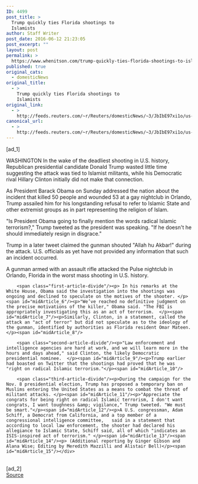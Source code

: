 ```yaml
---
ID: 4499
post_title: >
  Trump quickly ties Florida shootings to
  Islamists
author: Staff Writer
post_date: 2016-06-12 21:23:05
post_excerpt: ""
layout: post
permalink: >
  https://www.whenitson.com/trump-quickly-ties-florida-shootings-to-islamists/
published: true
original_cats:
  - domesticNews
original_title:
  - >
    Trump quickly ties Florida shootings to
    Islamists
original_link:
  - >
    http://feeds.reuters.com/~r/Reuters/domesticNews/~3/JbIbE97xi1o/us-florida-shooting-trump-twitter-idUSKCN0YY0QY
canonical_url:
  - >
    http://feeds.reuters.com/~r/Reuters/domesticNews/~3/JbIbE97xi1o/us-florida-shooting-trump-twitter-idUSKCN0YY0QY
---
```

 [ad_1]
<br><div id="articleText">
<span id="midArticle_start"/>

<span id="midArticle_0"/><span class="focusParagraph" readability="6"><p><span class="articleLocation">WASHINGTON</span> In the wake of the deadliest shooting in U.S. history, Republican presidential candidate Donald Trump wasted little time suggesting the attack was tied to Islamist militants, while his Democratic rival Hillary Clinton initially did not make that connection.</p></span><span id="midArticle_1"/><p>As President Barack Obama on Sunday addressed the nation about the incident that killed 50 people and wounded 53 at a gay nightclub in Orlando, Trump assailed him for his longstanding refusal to refer to Islamic State and other extremist groups as in part representing the religion of Islam.</p><span id="midArticle_2"/><p>"Is President Obama going to finally mention the words radical Islamic terrorism?," Trump tweeted as the president was speaking. "If he doesn't he should immediately resign in disgrace."</p><span id="midArticle_3"/><p>Trump in a later tweet claimed the gunman shouted "Allah hu Akbar!" during the attack. U.S. officials as yet have not provided any information that such an incident occurred.</p><span id="midArticle_4"/><p>A gunman armed with an assault rifle attacked the Pulse nightclub in Orlando, Florida in the worst mass shooting in U.S. history.</p><span id="midArticle_5"/>
        
        <span class="first-article-divide"/><p> In his remarks at the White House, Obama said the investigation into the shootings was ongoing and declined to speculate on the motives of the shooter. </p><span id="midArticle_6"/><p>"We’ve reached no definitive judgment on the precise motivations of the killer," Obama said. "The FBI is appropriately investigating this as an act of terrorism.  </p><span id="midArticle_7"/><p>Similarly, Clinton, in a statement, called the attack an "act of terror" but did not speculate as to the ideology of the gunman, identified by authorities as Florida resident Omar Mateen.</p><span id="midArticle_8"/>
        
        <span class="second-article-divide"/><p>"Law enforcement and intelligence agencies are hard at work, and we will learn more in the hours and days ahead," said Clinton, the likely Democratic presidential nominee.  </p><span id="midArticle_9"/><p>Trump earlier had boasted on Twitter that the shootings had proved that he was "right on radical Islamic terrorism."</p><span id="midArticle_10"/>
        
        <span class="third-article-divide"/><p>During the campaign for the Nov. 8 presidential election, Trump has proposed a temporary ban on Muslims entering the United States as a means to combat the threat of militant attacks. </p><span id="midArticle_11"/><p>"Appreciate the congrats for being right on radical Islamic terrorism, I don't want congrats, I want toughness &amp; vigilance," Trump tweeted. "We must be smart."</p><span id="midArticle_12"/><p>A U.S. congressman, Adam Schiff, a Democrat from California, and a top member of a congressional intelligence committee,   said in a statement that according to local law enforcement, the shooter had declared his allegiance to Islamic State, Schiff said, all of which "indicates an ISIS-inspired act of terrorism." </p><span id="midArticle_13"/><span id="midArticle_14"/><p> (Additional reporting by Ginger Gibson and Alana Wise; Editing by Meredith Mazzilli and Alistair Bell)</p><span id="midArticle_15"/></div>
<br>[ad_2]
<br><a href="http://feeds.reuters.com/~r/Reuters/domesticNews/~3/JbIbE97xi1o/us-florida-shooting-trump-twitter-idUSKCN0YY0QY">Source </a>